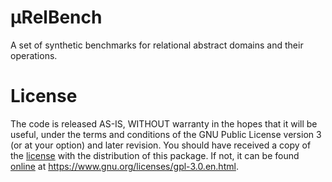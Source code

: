 # μRelBench #

A set of synthetic benchmarks for relational abstract domains and their
operations.

# License #

The code is released AS-IS, WITHOUT warranty in the hopes that it will be
useful, under the terms and conditions of the GNU Public License version 3 (or
at your option) and later revision.  You should have received a copy of the
[license][GPL-v3] with the distribution of this package.  If not, it can be
found [online][GPL-v3] at https://www.gnu.org/licenses/gpl-3.0.en.html.

[GPL-v3]: https://www.gnu.org/licenses/gpl-3.0.en.html
